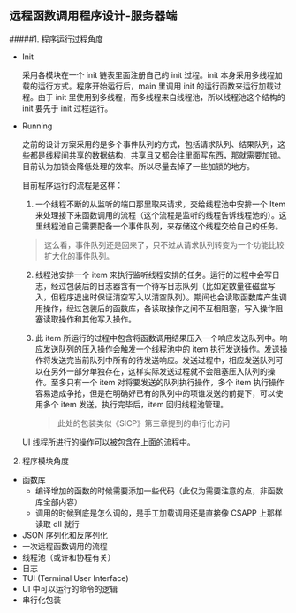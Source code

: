 远程函数调用程序设计-服务器端
----

#####1. 程序运行过程角度

* Init

  采用各模块在一个 init 链表里面注册自己的 init 过程。init 本身采用多线程加载的运行方式。程序开始运行后，main 里调用 init 的运行函数来运行加载过程。由于 init 里使用到多线程，而多线程来自线程池，所以线程池这个结构的 init 要先于 init 过程运行。


* Running

  之前的设计方案采用的是多个事件队列的方式，包括请求队列、结果队列，这些都是线程间共享的数据结构，共享且又都会往里面写东西，那就需要加锁。目前认为加锁会降低处理的效率。所以尽量去掉了一些加锁的地方。
  
  目前程序运行的流程是这样：
  
  1. 一个线程不断的从监听的端口那里取来请求，交给线程池中安排一个 Item 来处理接下来函数调用的流程（这个流程是监听的线程告诉线程池的）。这里线程池自己需要配备一个事件队列，来存储这个线程交给自己的任务。
  
  > 这么看，事件队列还是回来了，只不过从请求队列转变为一个功能比较扩大化的事件队列。
  
  2. 线程池安排一个 item 来执行监听线程安排的任务。运行的过程中会写日志，经过包装后的日志器含有一个待写日志队列（比如定数量往磁盘写入，但程序退出时保证清空写入以清空队列）。期间也会读取函数库产生调用操作，经过包装后的函数库，各读取操作之间不互相阻塞，写入操作阻塞读取操作和其他写入操作。
  
  3. 此 item 所运行的过程中包含将函数调用结果压入一个响应发送队列中。响应发送队列的压入操作会触发一个线程池中的 item 执行发送操作。发送操作将发送完当前队列中所有的待发送响应。发送过程中，相应发送队列可以在另外一部分单独存在，这样实际发送过程就不会阻塞压入队列的操作。至多只有一个 item 对将要发送的队列执行操作，多个 item 执行操作容易造成争抢，但是在明确好已有的队列中的项谁发送的前提下，可以使用多个 item 发送。执行完毕后，item 回归线程池管理。
  
     > 此处的包装类似《SICP》第三章提到的串行化访问
  
  UI 线程所进行的操作可以被包含在上面的流程中。

2. 程序模块角度

* 函数库
  * 编译增加的函数的时候需要添加一些代码（此仅为需要注意的点，非函数库全部内容）
  * 调用的时候到底是怎么调的，是手工加载调用还是直接像 CSAPP 上那样读取 dll 就行
* JSON 序列化和反序列化
* 一次远程函数调用的流程
* 线程池（或许和协程有关）
* 日志
* TUI (Terminal User Interface)
* UI 中可以运行的命令的逻辑
* 串行化包装

